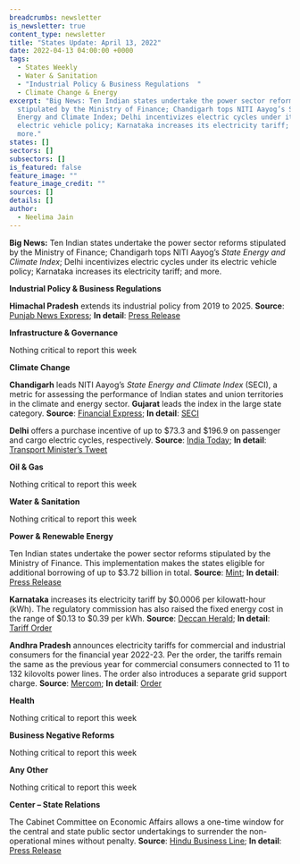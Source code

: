 ```yaml
---
breadcrumbs: newsletter
is_newsletter: true
content_type: newsletter
title: "States Update: April 13, 2022"
date: 2022-04-13 04:00:00 +0000
tags:
  - States Weekly
  - Water & Sanitation
  - "Industrial Policy & Business Regulations  "
  - Climate Change & Energy
excerpt: "Big News: Ten Indian states undertake the power sector reforms
  stipulated by the Ministry of Finance; Chandigarh tops NITI Aayog’s State
  Energy and Climate Index; Delhi incentivizes electric cycles under its
  electric vehicle policy; Karnataka increases its electricity tariff; and
  more."
states: []
sectors: []
subsectors: []
is_featured: false
feature_image: ""
feature_image_credit: ""
sources: []
details: []
author:
  - Neelima Jain
---
```

**Big News:** Ten Indian states undertake the power sector reforms stipulated by the Ministry of Finance; Chandigarh tops NITI Aayog’s _State Energy and Climate Index_; Delhi incentivizes electric cycles under its electric vehicle policy; Karnataka increases its electricity tariff; and more.

**Industrial Policy & Business Regulations**

**Himachal Pradesh** extends its industrial policy from 2019 to 2025. **Source**: [Punjab News Express](https://www.punjabnewsexpress.com/news/news/himachal-pradesh-cabinet-amends-industrial-policy-to-provide-better-investment-opportunities-162878); **In detail**: [Press Release](http://himachalpr.gov.in/PressReleaseByYear.aspx?Language=1&ID=25671&Type=2&Date=07/04/2022)

**Infrastructure & Governance**

Nothing critical to report this week

**Climate Change**

**Chandigarh** leads NITI Aayog’s _State Energy and Climate Index_ (SECI), a metric for assessing the performance of Indian states and union territories in the climate and energy sector. **Gujarat** leads the index in the large state category. **Source**: [Financial Express](https://www.financialexpress.com/lifestyle/science/gujarat-tops-niti-aayogs-state-energy-and-climate-index-round-1-among-larger-states/2487925/); **In detail**: [SECI](https://www.niti.gov.in/sites/default/files/2022-04/StateEnergy-and-ClimateIndexRoundI-10-04-2022.pdf)

**Delhi** offers a purchase incentive of up to $73.3 and $196.9 on passenger and cargo electric cycles, respectively. **Source**: [India Today](https://www.indiatoday.in/cities/delhi/story/delhi-arvind-kejriwal-government-brings-e-cycles-under-ev-policy-in-delhi-to-provide-subsidy-1934889-2022-04-08); **In detail**: [Transport Minister’s Tweet](https://twitter.com/kgahlot/status/1512055420038238208)

**Oil & Gas**

Nothing critical to report this week

**Water & Sanitation**

Nothing critical to report this week

**Power & Renewable Energy**

Ten Indian states undertake the power sector reforms stipulated by the Ministry of Finance. This implementation makes the states eligible for additional borrowing of up to $3.72 billion in total. **Source**: [Mint](https://www.livemint.com/industry/energy/centre-allows-10-states-to-borrow-rs28-204-crore-more-for-undertaking-power-sector-reforms-11649347688047.html); **In detail**: [Press Release](https://pib.gov.in/PressReleasePage.aspx?PRID=1814437)

**Karnataka** increases its electricity tariff by $0.0006 per kilowatt-hour (kWh). The regulatory commission has also raised the fixed energy cost in the range of $0.13 to $0.39 per kWh. **Source**: [Deccan Herald](https://www.deccanherald.com/state/top-karnataka-stories/electricity-charges-in-karnataka-to-go-up-1097610.html); **In detail**: [Tariff Order](https://karunadu.karnataka.gov.in/kerc/TariffOrders2022/Order/BESCOM.pdf)

**Andhra Pradesh** announces electricity tariffs for commercial and industrial consumers for the financial year 2022-23. Per the order, the tariffs remain the same as the previous year for commercial consumers connected to 11 to 132 kilovolts power lines. The order also introduces a separate grid support charge. **Source**: [Mercom](https://mercomindia.com/andhra-issues-tariff-order-fy-2023/); **In detail**: [Order](https://aperc.gov.in/admin/upload/RSTOFY202223Vol1.pdf)

**Health**

Nothing critical to report this week

**Business Negative Reforms**

Nothing critical to report this week

**Any Other**

Nothing critical to report this week

**Center – State Relations**

The Cabinet Committee on Economic Affairs allows a one-time window for the central and state public sector undertakings to surrender the non-operational mines without penalty. **Source**: [Hindu Business Line](https://www.thehindubusinessline.com/markets/commodities/govt-gives-one-time-window-to-psus-to-surrender-non-operational-coal-mines/article65302844.ece); **In detail**: [Press Release](https://pib.gov.in/PressReleasePage.aspx?PRID=1814829)
